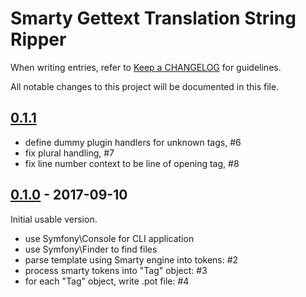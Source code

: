 # Smarty Gettext Translation String Ripper

When writing entries, refer to [Keep a CHANGELOG](http://keepachangelog.com/) for guidelines.

All notable changes to this project will be documented in this file.

## [0.1.1]

- define dummy plugin handlers for unknown tags, #6
- fix plural handling, #7
- fix line number context to be line of opening tag, #8

[0.1.1]: https://github.com/smarty-gettext/tsmarty2c/compare/0.1.0...master

## [0.1.0] - 2017-09-10

Initial usable version.

- use Symfony\Console for CLI application
- use Symfony\Finder to find files
- parse template using Smarty engine into tokens: #2
- process smarty tokens into "Tag" object: #3
- for each "Tag" object, write .pot file: #4

[0.1.0]: https://github.com/smarty-gettext/tsmarty2c/commits/0.1.0
